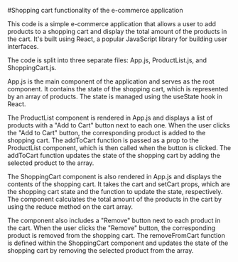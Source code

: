 #Shopping cart functionality of the e-commerce application

This code is a simple e-commerce application that allows a user to add products to a shopping cart and display the total amount of the products in the cart. It's built using React, a popular JavaScript library for building user interfaces.

The code is split into three separate files: App.js, ProductList.js, and ShoppingCart.js.

App.js is the main component of the application and serves as the root component. It contains the state of the shopping cart, which is represented by an array of products. The state is managed using the useState hook in React.

The ProductList component is rendered in App.js and displays a list of products with a "Add to Cart" button next to each one. When the user clicks the "Add to Cart" button, the corresponding product is added to the shopping cart. The addToCart function is passed as a prop to the ProductList component, which is then called when the button is clicked. The addToCart function updates the state of the shopping cart by adding the selected product to the array.

The ShoppingCart component is also rendered in App.js and displays the contents of the shopping cart. It takes the cart and setCart props, which are the shopping cart state and the function to update the state, respectively. The component calculates the total amount of the products in the cart by using the reduce method on the cart array.

The component also includes a "Remove" button next to each product in the cart. When the user clicks the "Remove" button, the corresponding product is removed from the shopping cart. The removeFromCart function is defined within the ShoppingCart component and updates the state of the shopping cart by removing the selected product from the array.